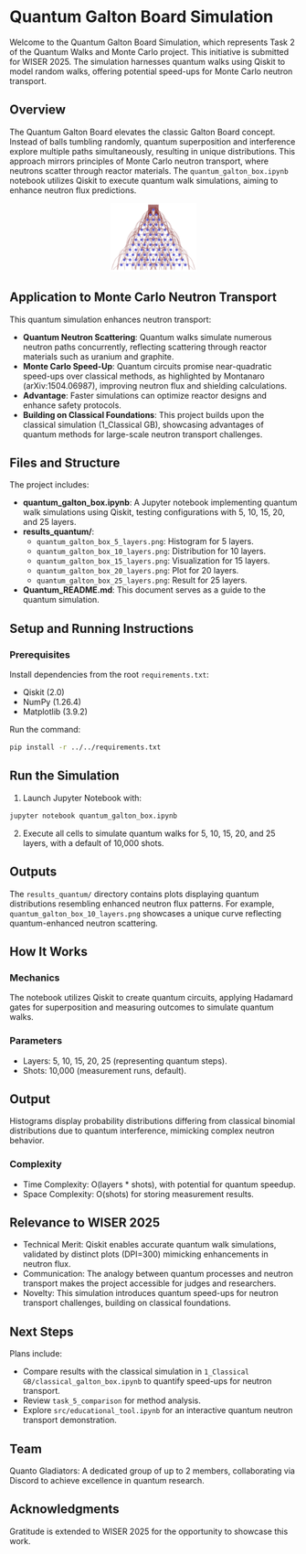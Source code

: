 # Quantum Galton Board Simulation

Welcome to the Quantum Galton Board Simulation, which represents Task 2 of the Quantum Walks and Monte Carlo project. This initiative is submitted for WISER 2025. The simulation harnesses quantum walks using Qiskit to model random walks, offering potential speed-ups for Monte Carlo neutron transport.

## Overview

The Quantum Galton Board elevates the classic Galton Board concept. Instead of balls tumbling randomly, quantum superposition and interference explore multiple paths simultaneously, resulting in unique distributions. This approach mirrors principles of Monte Carlo neutron transport, where neutrons scatter through reactor materials. The `quantum_galton_box.ipynb` notebook utilizes Qiskit to execute quantum walk simulations, aiming to enhance neutron flux predictions.

<p align="center">
  <img src="Quantum_Galton_Board.png" alt="Classical Galton Board Simulation" style="width:30%; height:auto;">
</p>

## Application to Monte Carlo Neutron Transport

This quantum simulation enhances neutron transport:

- **Quantum Neutron Scattering**: Quantum walks simulate numerous neutron paths concurrently, reflecting scattering through reactor materials such as uranium and graphite.
- **Monte Carlo Speed-Up**: Quantum circuits promise near-quadratic speed-ups over classical methods, as highlighted by Montanaro (arXiv:1504.06987), improving neutron flux and shielding calculations.
- **Advantage**: Faster simulations can optimize reactor designs and enhance safety protocols.
- **Building on Classical Foundations**: This project builds upon the classical simulation (1_Classical GB), showcasing advantages of quantum methods for large-scale neutron transport challenges.

## Files and Structure

The project includes:

- **quantum_galton_box.ipynb**: A Jupyter notebook implementing quantum walk simulations using Qiskit, testing configurations with 5, 10, 15, 20, and 25 layers.
- **results_quantum/**:
  - `quantum_galton_box_5_layers.png`: Histogram for 5 layers.
  - `quantum_galton_box_10_layers.png`: Distribution for 10 layers.
  - `quantum_galton_box_15_layers.png`: Visualization for 15 layers.
  - `quantum_galton_box_20_layers.png`: Plot for 20 layers.
  - `quantum_galton_box_25_layers.png`: Result for 25 layers.
- **Quantum_README.md**: This document serves as a guide to the quantum simulation.

## Setup and Running Instructions

### Prerequisites

Install dependencies from the root `requirements.txt`:

- Qiskit (2.0)
- NumPy (1.26.4)
- Matplotlib (3.9.2)

Run the command:

```bash
pip install -r ../../requirements.txt
```

## Run the Simulation

1. Launch Jupyter Notebook with:
```bash
jupyter notebook quantum_galton_box.ipynb
```
2. Execute all cells to simulate quantum walks for 5, 10, 15, 20, and 25 layers, with a default of 10,000 shots.

## Outputs

The `results_quantum/` directory contains plots displaying quantum distributions resembling enhanced neutron flux patterns. For example, `quantum_galton_box_10_layers.png` showcases a unique curve reflecting quantum-enhanced neutron scattering.

## How It Works

### Mechanics

The notebook utilizes Qiskit to create quantum circuits, applying Hadamard gates for superposition and measuring outcomes to simulate quantum walks.

### Parameters

- Layers: 5, 10, 15, 20, 25 (representing quantum steps).
- Shots: 10,000 (measurement runs, default).

## Output

Histograms display probability distributions differing from classical binomial distributions due to quantum interference, mimicking complex neutron behavior.

### Complexity

- Time Complexity: O(layers * shots), with potential for quantum speedup.
- Space Complexity: O(shots) for storing measurement results.

## Relevance to WISER 2025

- Technical Merit: Qiskit enables accurate quantum walk simulations, validated by distinct plots (DPI=300) mimicking enhancements in neutron flux.
- Communication: The analogy between quantum processes and neutron transport makes the project accessible for judges and researchers.
- Novelty: This simulation introduces quantum speed-ups for neutron transport challenges, building on classical foundations.

## Next Steps

Plans include:

- Compare results with the classical simulation in `1_Classical GB/classical_galton_box.ipynb` to quantify speed-ups for neutron transport.
- Review `task_5_comparison` for method analysis.
- Explore `src/educational_tool.ipynb` for an interactive quantum neutron transport demonstration.

## Team

Quanto Gladiators: A dedicated group of up to 2 members, collaborating via Discord to achieve excellence in quantum research.

## Acknowledgments

Gratitude is extended to WISER 2025 for the opportunity to showcase this work.



